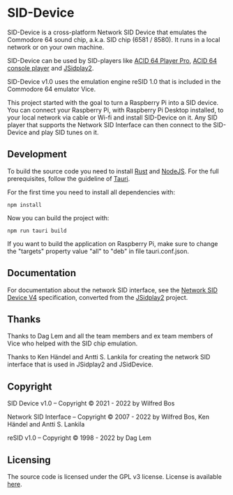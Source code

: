 # SID-Device

SID-Device is a cross-platform Network SID Device that emulates
the Commodore 64 sound chip, a.k.a. SID chip (6581 / 8580).
It runs in a local network or on your own machine.

SID-Device can be used by SID-players like
[ACID 64 Player Pro](https://www.acid64.com), 
[ACID 64 console player](https://github.com/WilfredC64/acid64c) and
[JSidplay2](https://sourceforge.net/projects/jsidplay2/).

SID-Device v1.0 uses the emulation engine reSID 1.0 that is included in the Commodore 64 emulator Vice.

This project started with the goal to turn a Raspberry Pi
into a SID device.
You can connect your Raspberry Pi, with Raspberry Pi Desktop installed,
to your local network via cable or Wi-fi and install SID-Device on it. 
Any SID player that supports the Network SID Interface
can then connect to the SID-Device and play SID tunes on it.

## Development

To build the source code you need to install 
[Rust](https://www.rust-lang.org/) and
[NodeJS](https://nodejs.org/). 
For the full prerequisites, follow the guideline of [Tauri](https://tauri.studio/v1/guides/getting-started/prerequisites).

For the first time you need to install all dependencies with:

```
npm install
```

Now you can build the project with:

```
npm run tauri build
```

If you want to build the application on Raspberry Pi, make sure to change the "targets" property value "all" to "deb" in file tauri.conf.json.


## Documentation

For documentation about the network SID interface, see the
[Network SID Device V4](https://htmlpreview.github.io/?https://github.com/WilfredC64/acid64c/blob/master/docs/network_sid_device_v4.html) specification,
converted from the
[JSidplay2](https://sourceforge.net/p/jsidplay2/code/HEAD/tree/trunk/jsidplay2/src/main/asciidoc/netsiddev.adoc) project.


## Thanks

Thanks to Dag Lem and all the team members and ex team members of Vice who
helped with the SID chip emulation.

Thanks to Ken H&auml;ndel and Antti S. Lankila for creating the network SID interface that is used in JSidplay2 and JSidDevice.


## Copyright

SID Device v1.0 &ndash; Copyright &#xa9; 2021 - 2022 by Wilfred Bos

Network SID Interface &ndash; Copyright &#xa9; 2007 - 2022
by Wilfred Bos, Ken H&auml;ndel and Antti S. Lankila

reSID v1.0 &ndash; Copyright &#xa9; 1998 - 2022 by Dag Lem


## Licensing

The source code is licensed under the GPL v3 license. License is available [here](/LICENSE).
